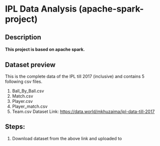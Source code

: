 # IPL Data Analysis (apache-spark-project)

## Description
#### This project is based on apache spark.

## Dataset preview
This is the complete data of the IPL till 2017 (inclusive) and contains 5 following csv files.  
1. Ball_By_Ball.csv
2. Match.csv
3. Player.csv
4. Player_match.csv
5. Team.csv
Dataset Link: https://data.world/mkhuzaima/ipl-data-till-2017
## Steps:
1. Download dataset from the above link and uploaded to 
